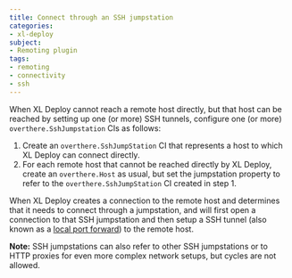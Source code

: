 ```yaml
---
title: Connect through an SSH jumpstation
categories:
- xl-deploy
subject:
- Remoting plugin
tags:
- remoting
- connectivity
- ssh
---
```


When XL Deploy cannot reach a remote host directly, but that host can be reached by setting up one (or more) SSH tunnels, configure one (or more) `overthere.SshJumpstation` CIs as follows:

1. Create an `overthere.SshJumpStation` CI that represents a host to which XL Deploy can connect directly.
1. For each remote host that cannot be reached directly by XL Deploy, create an `overthere.Host` as usual, but set the jumpstation property to refer to the `overthere.SshJumpStation` CI created in step 1.

When XL Deploy creates a connection to the remote host and determines that it needs to connect through a jumpstation, and will first open a connection to that SSH jumpstation and then setup a SSH tunnel (also known as a [local port forward](https://en.wikipedia.org/wiki/Port_forwarding#Local_port_forwarding)) to the remote host.

**Note:** SSH jumpstations can also refer to other SSH jumpstations or to HTTP proxies for even more complex network setups, but cycles are not allowed.
